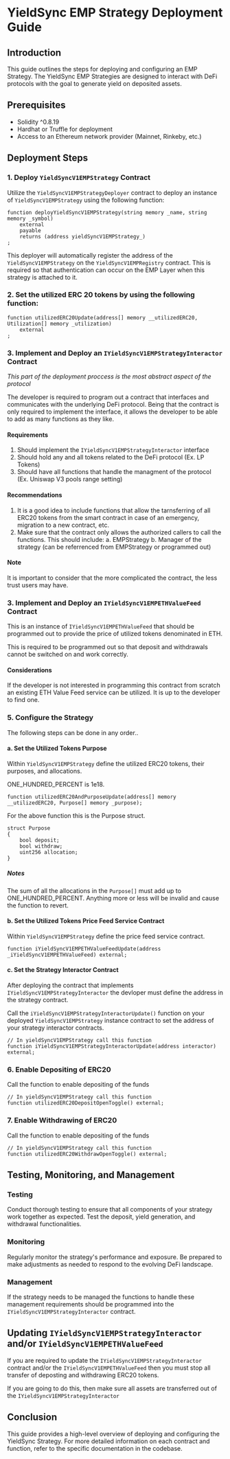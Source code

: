 # YieldSync EMP Strategy Deployment Guide

## Introduction

This guide outlines the steps for deploying and configuring an EMP Strategy. The YieldSync EMP Strategies are designed to interact with DeFi protocols with the goal to generate yield on deposited assets.

## Prerequisites

- Solidity ^0.8.19
- Hardhat or Truffle for deployment
- Access to an Ethereum network provider (Mainnet, Rinkeby, etc.)

## Deployment Steps

### 1. Deploy `YieldSyncV1EMPStrategy` Contract

Utilize the `YieldSyncV1EMPStrategyDeployer` contract to deploy an instance of `YieldSyncV1EMPStrategy` using the following function:

```solidity
function deployYieldSyncV1EMPStrategy(string memory _name, string memory _symbol)
	external
	payable
	returns (address yieldSyncV1EMPStrategy_)
;
```

This deployer will automatically register the address of the `YieldSyncV1EMPStrategy` on the `YieldSyncV1EMPRegistry` contract. This is required so that authentication can occur on the EMP Layer when this strategy is attached to it.

### 2. Set the utilized ERC 20 tokens by using the following function:

```solidity
function utilizedERC20Update(address[] memory __utilizedERC20, Utilization[] memory _utilization)
	external
;
```

### 3. Implement and Deploy an `IYieldSyncV1EMPStrategyInteractor` Contract

*This part of the deployment proccess is the most abstract aspect of the protocol*

The developer is required to program out a contract that interfaces and communicates with the underlying DeFi protocol. Being that the contract is only required to implement the interface, it allows the developer to be able to add as many functions as they like.

#### Requirements

1. Should implement the `IYieldSyncV1EMPStrategyInteractor` interface
2. Should hold any and all tokens related to the DeFi protocol (Ex. LP Tokens)
3. Should have all functions that handle the managment of the protocol (Ex. Uniswap V3 pools range setting)

#### Recommendations

1. It is a good idea to include functions that allow the tarnsferring of all ERC20 tokens from the smart contract in case of an emergency, migration to a new contract, etc.
2. Make sure that the contract only allows the authorized callers to call the functions. This should include:
	a. EMPStrategy
	b. Manager of the strategy (can be referrenced from EMPStrategy or programmed out)

#### Note

It is important to consider that the more complicated the contract, the less trust users may have. 

### 3. Implement and Deploy an `IYieldSyncV1EMPETHValueFeed` Contract

This is an instance of `IYieldSyncV1EMPETHValueFeed` that should be programmed out to provide the price of utilized tokens denominated in ETH.

This is required to be programmed out so that deposit and withdrawals cannot be switched on and work correctly.

#### Considerations

If the developer is not interested in programming this contract from scratch an existing ETH Value Feed service can be utilized. It is up to the developer to find one.

### 5. Configure the Strategy

The following steps can be done in any order..

#### a. Set the Utilized Tokens Purpose

Within `YieldSyncV1EMPStrategy` define the utilized ERC20 tokens, their purposes, and allocations.

ONE_HUNDRED_PERCENT is 1e18.

```solidity
function utilizedERC20AndPurposeUpdate(address[] memory __utilizedERC20, Purpose[] memory _purpose);
```

For the above function this is the Purpose struct.

```solidity
struct Purpose
{
	bool deposit;
	bool withdraw;
	uint256 allocation;
}
```

##### Notes

The sum of all the allocations in the `Purpose[]` must add up to ONE_HUNDRED_PERCENT. Anything more or less will be invalid and cause the function to revert.

#### b. Set the Utilized Tokens Price Feed Service Contract

Within `YieldSyncV1EMPStrategy` define the price feed service contract.

```solidity
function iYieldSyncV1EMPETHValueFeedUpdate(address _iYieldSyncV1EMPETHValueFeed) external;
```

#### c. Set the Strategy Interactor Contract

After deploying the contract that implements `IYieldSyncV1EMPStrategyInteractor` the devloper must define the address in the strategy contract.

Call the `iYieldSyncV1EMPStrategyInteractorUpdate()` function on your deployed `YieldSyncV1EMPStrategy` instance contract to set the address of your strategy interactor contracts.

```solidity
// In yieldSyncV1EMPStrategy call this function
function iYieldSyncV1EMPStrategyInteractorUpdate(address interactor) external;
```

### 6. Enable Depositing of ERC20

Call the function to enable depositing of the funds

```solidity
// In yieldSyncV1EMPStrategy call this function
function utilizedERC20DepositOpenToggle() external;
```

### 7. Enable Withdrawing of ERC20

Call the function to enable depositing of the funds

```solidity
// In yieldSyncV1EMPStrategy call this function
function utilizedERC20WithdrawOpenToggle() external;
```

## Testing, Monitoring, and Management

### Testing

Conduct thorough testing to ensure that all components of your strategy work together as expected. Test the deposit, yield generation, and withdrawal functionalities.

### Monitoring

Regularly monitor the strategy's performance and exposure. Be prepared to make adjustments as needed to respond to the evolving DeFi landscape.

### Management

If the strategy needs to be managed the functions to handle these management requirements should be programmed into the `IYieldSyncV1EMPStrategyInteractor` contract.

## Updating `IYieldSyncV1EMPStrategyInteractor` and/or `IYieldSyncV1EMPETHValueFeed`

If you are required to update the `IYieldSyncV1EMPStrategyInteractor` contract and/or the `IYieldSyncV1EMPETHValueFeed` then you must stop all transfer of deposting and withdrawing ERC20 tokens.

If you are going to do this, then make sure all assets are transferred out of the `IYieldSyncV1EMPStrategyInteractor`

## Conclusion

This guide provides a high-level overview of deploying and configuring the YieldSync Strategy. For more detailed information on each contract and function, refer to the specific documentation in the codebase.

